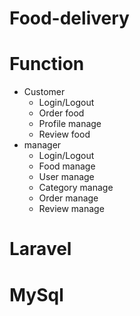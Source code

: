 # Food-delivery

# Function
  + Customer
    - Login/Logout
    - Order food
    - Profile manage
    - Review food
  + manager
    - Login/Logout
    - Food manage
    - User manage
    - Category manage
    - Order manage
    - Review manage
# Laravel
# MySql
